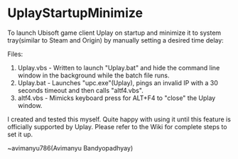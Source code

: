 # UplayStartupMinimize
To launch Ubisoft game client Uplay on startup and minimize it to system tray(similar to Steam and Origin) by manually setting a desired time delay:

Files:
1. Uplay.vbs - Written to launch "Uplay.bat" and hide the command line window in the background while the batch file runs.
2. Uplay.bat - Launches "upc.exe"(Uplay), pings an invalid IP with a 30 seconds timeout and then calls "altf4.vbs".
3. altf4.vbs - Mimicks keyboard press for ALT+F4 to "close" the Uplay window.

I created and tested this myself. Quite happy with using it until this feature is officially supported by Uplay. Please refer to the Wiki for complete steps to set it up.

~avimanyu786(Avimanyu Bandyopadhyay)
